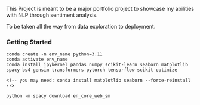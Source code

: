This Project is meant to be a major portfolio project to showcase my abilities with NLP through sentiment analysis.

To be taken all the way from data exploration to deployment.


### Getting Started

```
conda create -n env_name python=3.11
conda activate env_name
conda install ipykernel pandas numpy scikit-learn seaborn matplotlib spacy bs4 gensim transformers pytorch tensorflow scikit-optimize

<!-- you may need: conda install matplotlib seaborn --force-reinstall -->

python -m spacy download en_core_web_sm
```